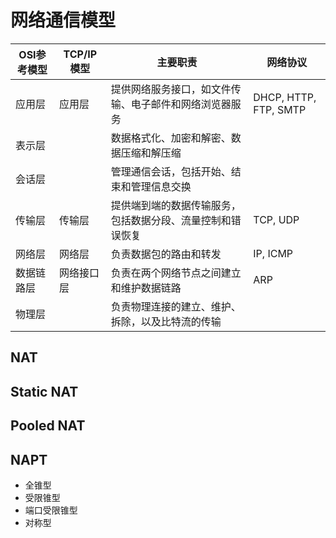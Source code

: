# 网络通信模型
| OSI参考模型 | TCP/IP模型 | 主要职责 | 网络协议 |
| --- | --- | --- | --- |
| 应用层 | 应用层 | 提供网络服务接口，如文件传输、电子邮件和网络浏览器服务 | DHCP, HTTP, FTP, SMTP |
| 表示层 |  | 数据格式化、加密和解密、数据压缩和解压缩 |  |
| 会话层 |  | 管理通信会话，包括开始、结束和管理信息交换 |  |
| 传输层 | 传输层 | 提供端到端的数据传输服务，包括数据分段、流量控制和错误恢复 | TCP, UDP |
| 网络层 | 网络层 | 负责数据包的路由和转发 | IP, ICMP |
| 数据链路层 | 网络接口层 | 负责在两个网络节点之间建立和维护数据链路 | ARP |
| 物理层 |  | 负责物理连接的建立、维护、拆除，以及比特流的传输 |  |

## NAT

## Static NAT

## Pooled NAT

## NAPT
* 全锥型
* 受限锥型
* 端口受限锥型
* 对称型